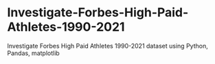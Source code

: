# Investigate-Forbes-High-Paid-Athletes-1990-2021
Investigate Forbes High Paid Athletes 1990-2021 dataset using Python, Pandas, matplotlib 

